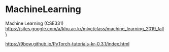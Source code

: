 # MachineLearning
Machine Learning (CSE331)\
https://sites.google.com/a/khu.ac.kr/mlvc/class/machine_learning_2019_fall\

https://9bow.github.io/PyTorch-tutorials-kr-0.3.1/index.html
